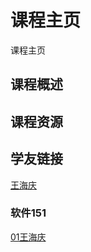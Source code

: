 ﻿# 课程主页  
课程主页

## 课程概述

## 课程资源

## 学友链接

[王海庆](https://github.com/zptcweb/zptcweb.github.io)  

### 软件151
[01王海庆](https://github.com/zptcweb)